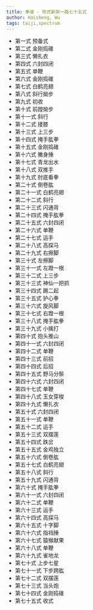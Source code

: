 ```yaml
---
title: 拳谱 - 陈式新架一路七十五式
author: Haisheng, Wu
tags: taiji,spectrum
---
```



+ 第一式 预备式
+ 第二式 金刚捣碓
+ 第三式 懒扎衣
+ 第四式 六封四闭
+ 第五式 单鞭
+ 第六式 金刚捣碓
+ 第七式 白鹤亮翅
+ 第八式 斜行拗步
+ 第九式 初收
+ 第十式  前蹚拗步
+ 第十一式 斜行
+ 第十二式 搂膝
+ 第十三式 上三步
+ 第十四式 掩手肱拳
+ 第十五式 金刚捣碓
+ 第十六式 撇身捶
+ 第十七式 青龙出水
+ 第十八式  双推手
+ 第十九式  肘底看拳
+ 第二十式  倒卷肱
+ 第二十一式  白鹤亮翅
+ 第二十二式  斜行
+ 第二十三式  闪通背
+ 第二十四式  掩手肱拳
+ 第二十五式  六封四闭
+ 第二十六式  单鞭
+ 第二十七式  运手
+ 第二十八式  高探马
+ 第二十九式  右擦脚
+ 第三十式  左擦脚
+ 第三十一式  左蹬一根
+ 第三十二式  上三步
+ 第三十三式  神仙一把抓
+ 第三十四式  踢二起
+ 第三十五式  护心拳
+ 第三十六式  旋风脚
+ 第三十七式  右蹬一根
+ 第三十八式  掩手肱拳
+ 第三十九式  小擒打
+ 第四十式  抱头推山
+ 第四十一式  六封四闭
+ 第四十二式  单鞭
+ 第四十三式  前招
+ 第四十四式  后招
+ 第四十五式  野马分鬃
+ 第四十六式  六封四闭
+ 第四十七式  单鞭
+ 第四十八式  玉女穿梭
+ 第四十九式  懒扎衣
+ 第五十式   六封四闭
+ 第五十一式  单鞭
+ 第五十二式  运手
+ 第五十三式  双摆莲
+ 第五十四式  跌岔
+ 第五十五式  金鸡独立
+ 第五十六式  倒卷肱
+ 第五十七式  白鹤亮翅
+ 第五十八式  斜行
+ 第五十九式  闪通背
+ 第六十式  掩手肱拳
+ 第六十一式  六封四闭
+ 第六十二式  单鞭
+ 第六十三式  运手
+ 第六十四式  高探马
+ 第六十五式  十字脚
+ 第六十六式  指裆捶
+ 第六十七式  猿猴献果
+ 第六十八式  单鞭
+ 第六十九式  雀地龙
+ 第七十式  上步七星
+ 第七十一式  下步跨肱
+ 第七十二式  双摆莲
+ 第七十三式  当头炮
+ 第七十四式  金刚捣碓
+ 第七十五式  收式
